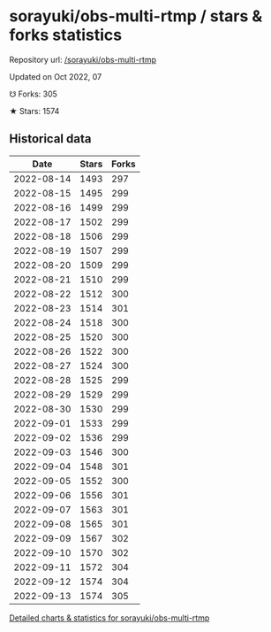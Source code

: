 # sorayuki/obs-multi-rtmp / stars & forks statistics

Repository url: [/sorayuki/obs-multi-rtmp](https://github.com/sorayuki/obs-multi-rtmp)

Updated on Oct 2022, 07

☋ Forks: 305

★ Stars: 1574

## Historical data
| Date | Stars | Forks |
|------|-------|-------|
| 2022-08-14 | 1493 | 297 | 
| 2022-08-15 | 1495 | 299 | 
| 2022-08-16 | 1499 | 299 | 
| 2022-08-17 | 1502 | 299 | 
| 2022-08-18 | 1506 | 299 | 
| 2022-08-19 | 1507 | 299 | 
| 2022-08-20 | 1509 | 299 | 
| 2022-08-21 | 1510 | 299 | 
| 2022-08-22 | 1512 | 300 | 
| 2022-08-23 | 1514 | 301 | 
| 2022-08-24 | 1518 | 300 | 
| 2022-08-25 | 1520 | 300 | 
| 2022-08-26 | 1522 | 300 | 
| 2022-08-27 | 1524 | 300 | 
| 2022-08-28 | 1525 | 299 | 
| 2022-08-29 | 1529 | 299 | 
| 2022-08-30 | 1530 | 299 | 
| 2022-09-01 | 1533 | 299 | 
| 2022-09-02 | 1536 | 299 | 
| 2022-09-03 | 1546 | 300 | 
| 2022-09-04 | 1548 | 301 | 
| 2022-09-05 | 1552 | 300 | 
| 2022-09-06 | 1556 | 301 | 
| 2022-09-07 | 1563 | 301 | 
| 2022-09-08 | 1565 | 301 | 
| 2022-09-09 | 1567 | 302 | 
| 2022-09-10 | 1570 | 302 | 
| 2022-09-11 | 1572 | 304 | 
| 2022-09-12 | 1574 | 304 | 
| 2022-09-13 | 1574 | 305 | 


[Detailed charts & statistics for sorayuki/obs-multi-rtmp](https://reviewgithub.com/rep/sorayuki/obs-multi-rtmp)
